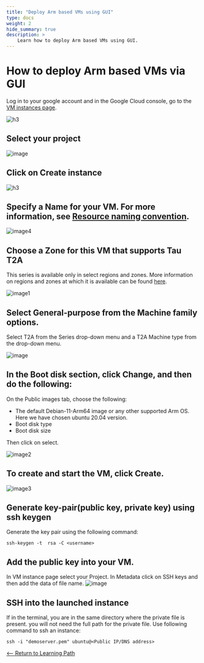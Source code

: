 ```yaml
---
title: "Deploy Arm based VMs using GUI"
type: docs
weight: 2
hide_summary: true
description: >
    Learn how to deploy Arm based VMs using GUI.
---
```


# How to deploy Arm based VMs via GUI
Log in to your google account and in the Google Cloud console, go to the [VM instances page](https://console.cloud.google.com/compute/instances?_ga=2.159262650.1220602700.1668410849-523068185.1662463135).

![h3](https://user-images.githubusercontent.com/67620689/202090364-2946214c-2347-4538-b2b0-3a36f45caee0.PNG)
   
## Select your project
    
![image](https://user-images.githubusercontent.com/67620689/202095985-103deaa4-610d-45ea-a84c-65af2bbfec41.PNG)

## Click on Create instance
    
![h3](https://user-images.githubusercontent.com/67620689/202090934-aa0aa2da-e0f7-4aea-b8db-bc4988b781b2.PNG)

## Specify a Name for your VM. For more information, see [Resource naming convention](https://cloud.google.com/compute/docs/naming-resources#resource-name-format).

![image4](https://user-images.githubusercontent.com/67620689/202098830-532b5dc8-f6b5-4cff-931c-ec41edd08516.PNG)

## Choose a Zone for this VM that supports Tau T2A
This series is available only in select regions and zones. More information on regions and zones at which it is available can be found [here](https://cloud.google.com/compute/docs/regions-zones#available).
   
![image1](https://user-images.githubusercontent.com/67620689/202097168-6208b6ae-3627-47b3-a397-7783769e6727.PNG)

## Select General-purpose from the Machine family options.
Select T2A from the Series drop-down menu and a T2A Machine type from the drop-down menu.
   
![image](https://user-images.githubusercontent.com/67620689/202092025-53aef76d-ee09-415a-a84b-fb21d6e329f3.PNG)

## In the Boot disk section, click Change, and then do the following:
On the Public images tab, choose the following:
 * The default Debian-11-Arm64 image or any other supported Arm OS. Here we have chosen ubuntu 20.04 version.
 * Boot disk type
 * Boot disk size

Then click on select.

![image2](https://user-images.githubusercontent.com/67620689/202097666-b618266c-3dde-49b8-adb5-887380066648.PNG)

## To create and start the VM, click Create.
   
![image3](https://user-images.githubusercontent.com/67620689/202098038-7bfb0b6c-af18-4d5c-92a8-ca90a57bc25b.PNG)

## Generate key-pair(public key, private key) using ssh keygen
Generate the key pair using the following command:

```
ssh-keygen -t  rsa -C <username>
```

## Add the public key into your VM.
In VM instance page select your Project. In Metadata click on SSH keys and then add the data of file name.
![image](https://user-images.githubusercontent.com/87687468/190095052-41851f3d-61db-486f-9c00-2f504587bdcc.png)
   
## SSH into the launched instance
If in the terminal, you are in the same directory where the private file is present. you will not need the full path for the private file. Use following command to ssh an instance:
   
```
ssh -i "demoserver.pem" ubuntu@<Public IP/DNS address>
```
[<-- Return to Learning Path](/content/en/cloud/gcp/#sections)
